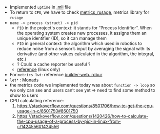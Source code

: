 - Implemented `uptime` in [.mli](https://github.com/JiaeK/dream-dashboard/blob/36ce89f5f2610788ca8195fb80b22cbf64eb01ce/src/info.mli#L29) file
- To return to `CPU`, we have to check [metrics_rusage](https://mirage.github.io/metrics/metrics-rusage/Metrics_rusage/index.html), metrics library for `rusage`
- `name -> process (struct) -> pid`
  - `PID` in the project's context: it stands for “Process Identifier”. When the operating system creates new processes, it assigns them an unique identifier (ID), so it can manage them
  - `PID` in general context: the algorithm which used in robotics to reduce noise from a sensor’s input by averaging the signal with its derivative (and other values calculated in the algorithm, the integral, etc.)
  - ? Could a cache reporter be useful ?
  - [reference](https://github.com/roburio/albatross/blob/3cf3d6dc56868a800967cbca2b29e743e7b2d487/stats/albatross_stat_client.ml) (linux only)
- For `metrics lwt`: reference [builder-web. robur](https://git.robur.io/robur/builder-web/src/branch/login/http_status_middleware/http_status_metrics.ml)
- `let*` : [Monads](https://cs3110.github.io/textbook/chapters/ds/monads.html) 
- the metrics code we implemented today was about `function -> loop` so we only can see and users can’t see yet => need to find some method to show to users
- CPU calculating reference:
  1. https://stackoverflow.com/questions/8501706/how-to-get-the-cpu-usage-in-c/8501750#8501750
  2. https://stackoverflow.com/questions/1420426/how-to-calculate-the-cpu-usage-of-a-process-by-pid-in-linux-from-c/1424556#1424556
